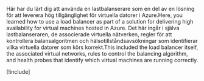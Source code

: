 <span data-ttu-id="00015-101">Här har du lärt dig att använda en lastbalanserare som en del av en lösning för att leverera hög tillgänglighet för virtuella datorer i Azure.</span><span class="sxs-lookup"><span data-stu-id="00015-101">Here, you learned how to use a load balancer as part of a solution for delivering high availability for virtual machines hosted in Azure.</span></span> <span data-ttu-id="00015-102">Det här ingår i själva lastbalanseraren, de associerade virtuella nätverken, regler för att kontrollera balansalgoritmen och hälsotillståndsavsökningar som identifierar vilka virtuella datorer som körs korrekt.</span><span class="sxs-lookup"><span data-stu-id="00015-102">This included the load balancer itself, the associated virtual networks, rules to control the balancing algorithm, and health probes that identify which virtual machines are running correctly.</span></span>

[!include[](../../../includes/azure-sandbox-cleanup.md)]